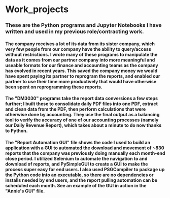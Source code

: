 # Work_projects
### These are the Python programs and Jupyter Notebooks I have written and used in my previous role/contracting work.
#### The company receives a lot of its data from its sister company, which very few people from our company have the ability to query/access without restrictions. I wrote many of these programs to manipulate the data as it comes from our partner company into more meaningful and useable formats for our finance and accounting teams as the company has evolved in recent years. This saved the company money we would have spent paying its partner to reprogram the reports, and enabled our partner to use their time more productively that would have otherwise been spent on reprogramming these reports.

#### The "DM3030" programs take the report data conversions a few steps further; I built these to consolidate daily PDF files into one PDF, extract and clean data from the PDF, then perform calculations that were otherwise done by accounting. They use the final output as a balancing tool to verify the accuracy of one of our accounting processes (namely our Daily Revenue Report), which takes about a minute to do now thanks to Python.

#### The "Report Automation GUI" file shows the code I used to build an application with a GUI to automated the download and movement of ~830 reports that the company was previously doing manually each month-end close period. I utilized Selenium to automate the navigation to and download of reports, and PySimpleGUI to create a GUI to make the process super easy for end users. I also used PSGCompiler to package up the Python code into an executable, so there are no dependencies or installs needed by end users, and the report pulling automation can be scheduled each month. See an example of the GUI in action in the "Annie's GUI" file. 
